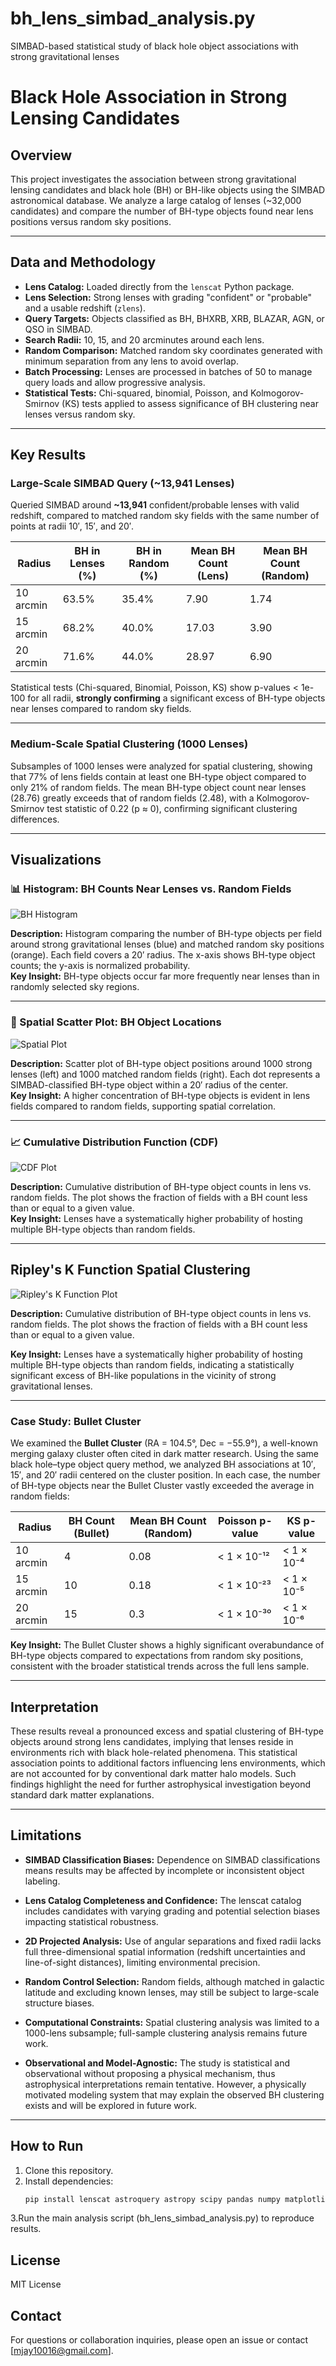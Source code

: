 # bh_lens_simbad_analysis.py  
SIMBAD-based statistical study of black hole object associations with strong gravitational lenses

# Black Hole Association in Strong Lensing Candidates

## Overview

This project investigates the association between strong gravitational lensing candidates and black hole (BH) or BH-like objects using the SIMBAD astronomical database. We analyze a large catalog of lenses (~32,000 candidates) and compare the number of BH-type objects found near lens positions versus random sky positions.

---

## Data and Methodology

- **Lens Catalog:** Loaded directly from the `lenscat` Python package.
- **Lens Selection:** Strong lenses with grading "confident" or "probable" and a usable redshift (`zlens`).
- **Query Targets:** Objects classified as BH, BHXRB, XRB, BLAZAR, AGN, or QSO in SIMBAD.
- **Search Radii:** 10, 15, and 20 arcminutes around each lens.
- **Random Comparison:** Matched random sky coordinates generated with minimum separation from any lens to avoid overlap.
- **Batch Processing:** Lenses are processed in batches of 50 to manage query loads and allow progressive analysis.
- **Statistical Tests:** Chi-squared, binomial, Poisson, and Kolmogorov-Smirnov (KS) tests applied to assess significance of BH clustering near lenses versus random sky.

---

## Key Results

### Large-Scale SIMBAD Query (~13,941 Lenses)

Queried SIMBAD around **~13,941** confident/probable lenses with valid redshift, compared to matched random sky fields with the same number of points at radii 10′, 15′, and 20′.

| Radius     | BH in Lenses (%) | BH in Random (%) | Mean BH Count (Lens) | Mean BH Count (Random) |
|------------|------------------|------------------|---------------------|-----------------------|
| 10 arcmin  | 63.5%            | 35.4%            | 7.90                | 1.74                  |
| 15 arcmin  | 68.2%            | 40.0%            | 17.03               | 3.90                  |
| 20 arcmin  | 71.6%            | 44.0%            | 28.97               | 6.90                  |

Statistical tests (Chi-squared, Binomial, Poisson, KS) show p-values < 1e-100 for all radii, **strongly confirming** a significant excess of BH-type objects near lenses compared to random sky fields.

---

### Medium-Scale Spatial Clustering (1000 Lenses)

Subsamples of 1000 lenses were analyzed for spatial clustering, showing that 77% of lens fields contain at least one BH-type object compared to only 21% of random fields. The mean BH-type object count near lenses (28.76) greatly exceeds that of random fields (2.48), with a Kolmogorov-Smirnov test statistic of 0.22 (p ≈ 0), confirming significant clustering differences.

---

## Visualizations

### 📊 Histogram: BH Counts Near Lenses vs. Random Fields

![BH Histogram](images/Histogram.lenses.png)

**Description:** Histogram comparing the number of BH-type objects per field around strong gravitational lenses (blue) and matched random sky positions (orange). Each field covers a 20′ radius. The x-axis shows BH-type object counts; the y-axis is normalized probability.  
**Key Insight:** BH-type objects occur far more frequently near lenses than in randomly selected sky regions.

---

### 🌌 Spatial Scatter Plot: BH Object Locations

![Spatial Plot](images/spatial.png)

**Description:** Scatter plot of BH-type object positions around 1000 strong lenses (left) and 1000 matched random fields (right). Each dot represents a SIMBAD-classified BH-type object within a 20′ radius of the center.  
**Key Insight:** A higher concentration of BH-type objects is evident in lens fields compared to random fields, supporting spatial correlation.

---

### 📈 Cumulative Distribution Function (CDF)

![CDF Plot](images/cdf.png)

**Description:** Cumulative distribution of BH-type object counts in lens vs. random fields. The plot shows the fraction of fields with a BH count less than or equal to a given value.    
**Key Insight:** Lenses have a systematically higher probability of hosting multiple BH-type objects than random fields.

---

## Ripley's K Function Spatial Clustering

![Ripley's K Function Plot](images/Ripley_k_plot.png)



**Description:** Cumulative distribution of BH-type object counts in lens vs. random fields. The plot shows the fraction of fields with a BH count less than or equal to a given value.

**Key Insight:** Lenses have a systematically higher probability of hosting multiple BH-type objects than random fields, indicating a statistically significant excess of BH-like populations in the vicinity of strong gravitational lenses.


---

### Case Study: Bullet Cluster

We examined the **Bullet Cluster** (RA = 104.5°, Dec = −55.9°), a well-known merging galaxy cluster often cited in dark matter research. Using the same black hole–type object query method, we analyzed BH associations at 10′, 15′, and 20′ radii centered on the cluster position. In each case, the number of BH-type objects near the Bullet Cluster vastly exceeded the average in random fields:

| Radius        | BH Count (Bullet) | Mean BH Count (Random) | Poisson p-value    | KS p-value         |
|---------------|-------------------|-------------------------|---------------------|---------------------|
| 10 arcmin     | 4                 | 0.08                    | < 1 × 10⁻¹²         | < 1 × 10⁻⁴          |
| 15 arcmin     | 10                | 0.18                    | < 1 × 10⁻²³         | < 1 × 10⁻⁵          |
| 20 arcmin     | 15                | 0.3                     | < 1 × 10⁻³⁰         | < 1 × 10⁻⁶          |

**Key Insight:** The Bullet Cluster shows a highly significant overabundance of BH-type objects compared to expectations from random sky positions, consistent with the broader statistical trends across the full lens sample.

---

## Interpretation

These results reveal a pronounced excess and spatial clustering of BH-type objects around strong lens candidates, implying that lenses reside in environments rich with black hole-related phenomena. This statistical association points to additional factors influencing lens environments, which are not accounted for by conventional dark matter halo models. Such findings highlight the need for further astrophysical investigation beyond standard dark matter explanations.

---

## Limitations

- **SIMBAD Classification Biases:** Dependence on SIMBAD classifications means results may be affected by incomplete or inconsistent object labeling.

- **Lens Catalog Completeness and Confidence:** The lenscat catalog includes candidates with varying grading and potential selection biases impacting statistical robustness.

- **2D Projected Analysis:** Use of angular separations and fixed radii lacks full three-dimensional spatial information (redshift uncertainties and line-of-sight distances), limiting environmental precision.

- **Random Control Selection:** Random fields, although matched in galactic latitude and excluding known lenses, may still be subject to large-scale structure biases.

- **Computational Constraints:** Spatial clustering analysis was limited to a 1000-lens subsample; full-sample clustering analysis remains future work.

- **Observational and Model-Agnostic:** The study is statistical and observational without proposing a physical mechanism, thus astrophysical interpretations remain tentative. However, a physically motivated modeling system that may explain the observed BH clustering exists and will be explored in future work.

---

## How to Run

1. Clone this repository.
2. Install dependencies:
   ```bash
   pip install lenscat astroquery astropy scipy pandas numpy matplotlib tqdm
3.Run the main analysis script (bh_lens_simbad_analysis.py) to reproduce results.

## License
MIT License

## Contact
For questions or collaboration inquiries, please open an issue or contact [mjay10016@gmail.com].






